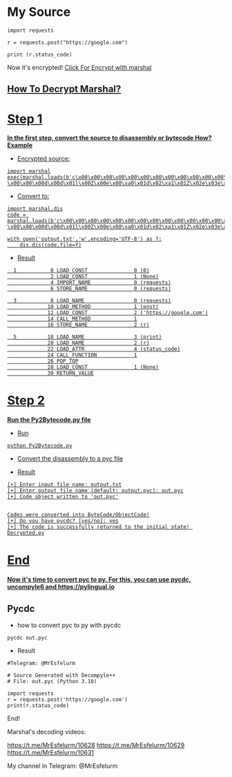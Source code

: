 # My Source

```
import requests

r = requests.post("https://google.com")

print (r.status_code)
```
Now it's encrypted! <a href="https://github.com/Mr-Spect3r/Py2Bytecode/blob/main/Encrypter%20Marshal/Marshal.py"> Click For Encrypt with marshal

## How To Decrypt Marshal?

# Step 1

<b>In the first step, convert the source to disassembly or bytecode
How?
Example</b>

- Encrypted source:

```
import marshal
exec(marshal.loads(b'c\x00\x00\x00\x00\x00\x00\x00\x00\x00\x00\x00\x00\x00\x00\x00\x00\x03\x00\x00\x00@\x00\x00\x00s \x00\x00\x00d\x00d\x01l\x00Z\x00e\x00\xa0\x01d\x02\xa1\x01Z\x02e\x03e\x02j\x04\x83\x01\x01\x00d\x01S\x00)\x03\xe9\x00\x00\x00\x00Nz\x12https://google.com)\x05Z\x08requestsZ\x04post\xda\x01r\xda\x05printZ\x0bstatus_code\xa9\x00r\x03\x00\x00\x00r\x03\x00\x00\x00\xda\x00\xda\x08<module>\x01\x00\x00\x00s\x06\x00\x00\x00\x08\x00\n\x02\x0e\x02'))
```

- Convert to:

```
import marshal,dis
code = marshal.loads(b'c\x00\x00\x00\x00\x00\x00\x00\x00\x00\x00\x00\x00\x00\x00\x00\x00\x03\x00\x00\x00@\x00\x00\x00s \x00\x00\x00d\x00d\x01l\x00Z\x00e\x00\xa0\x01d\x02\xa1\x01Z\x02e\x03e\x02j\x04\x83\x01\x01\x00d\x01S\x00)\x03\xe9\x00\x00\x00\x00Nz\x12https://google.com)\x05Z\x08requestsZ\x04post\xda\x01r\xda\x05printZ\x0bstatus_code\xa9\x00r\x03\x00\x00\x00r\x03\x00\x00\x00\xda\x00\xda\x08<module>\x01\x00\x00\x00s\x06\x00\x00\x00\x08\x00\n\x02\x0e\x02')

with open('output.txt','w',encoding='UTF-8') as f:
    dis.dis(code,file=f)
```

- Result

```
  1           0 LOAD_CONST               0 (0)
              2 LOAD_CONST               1 (None)
              4 IMPORT_NAME              0 (requests)
              6 STORE_NAME               0 (requests)

  3           8 LOAD_NAME                0 (requests)
             10 LOAD_METHOD              1 (post)
             12 LOAD_CONST               2 ('https://google.com')
             14 CALL_METHOD              1
             16 STORE_NAME               2 (r)

  5          18 LOAD_NAME                3 (print)
             20 LOAD_NAME                2 (r)
             22 LOAD_ATTR                4 (status_code)
             24 CALL_FUNCTION            1
             26 POP_TOP
             28 LOAD_CONST               1 (None)
             30 RETURN_VALUE

```

# Step 2

<b>Run the Py2Bytecode.py file</b>

- Run

```
python Py2Bytecode.py
```

- Convert the disassembly to a pyc file

- Result

```
[+] Enter input file name: output.txt
[+] Enter output file name (default: output.pyc): out.pyc
[+] Code object written to 'out.pyc'


Codes were converted into ByteCode/ObjectCode!
[+] Do you have pycdc? [yes/no]: yes
[+] The code is successfully returned to the initial state! Decrypted.py
```
# End

<b>Now it's time to convert pyc to py. For this, you can use pycdc, uncompyle6 and https://pylingual.io</b>

## Pycdc

- how to convert pyc to py with pycdc

```
pycdc out.pyc
```

- Result

```
#Telegram: @MrEsfelurm

# Source Generated with Decompyle++
# File: out.pyc (Python 3.10)

import requests
r = requests.post('https://google.com')
print(r.status_code)
```

End!

Marshal's decoding videos: 

https://t.me/MrEsfelurm/10628
https://t.me/MrEsfelurm/10629
https://t.me/MrEsfelurm/10631


My channel in Telegram: @MrEsfelurm
